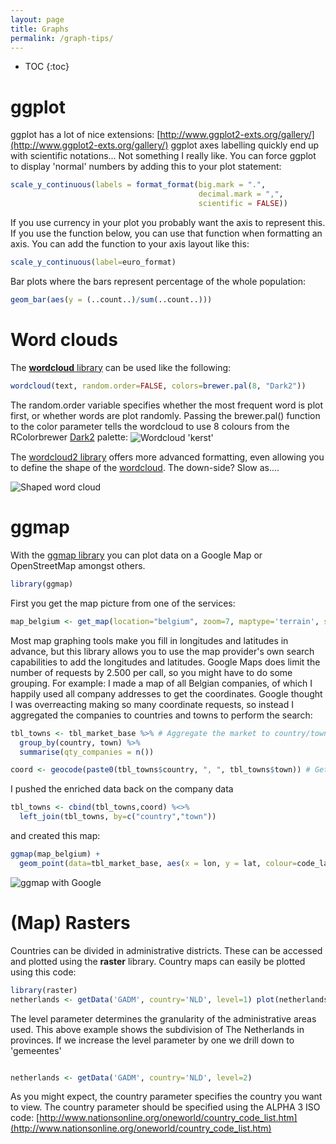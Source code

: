 ```yaml
---
layout: page
title: Graphs
permalink: /graph-tips/
---
```


* TOC 
{:toc}

# ggplot

ggplot has a lot of nice extensions: [http://www.ggplot2-exts.org/gallery/](http://www.ggplot2-exts.org/gallery/) ggplot axes labelling quickly end up with scientific notations... Not something I really like. You can force ggplot to display 'normal' numbers by adding this to your plot statement: 

```r
scale_y_continuous(labels = format_format(big.mark = ".", 
                                          decimal.mark = ",", 
                                          scientific = FALSE))
```

If you use currency in your plot you probably want the axis to represent this. If you use the function below, you can use that function when formatting an axis. You can add the function to your axis layout like this: 

```r
scale_y_continuous(label=euro_format)
```

Bar plots where the bars represent percentage of the whole population: 
```r
geom_bar(aes(y = (..count..)/sum(..count..)))
```

# Word clouds

The [**wordcloud** library](https://cran.r-project.org/web/packages/wordcloud/wordcloud.pdf) can be used like the following: 

```r
wordcloud(text, random.order=FALSE, colors=brewer.pal(8, "Dark2"))
```

The random.order variable specifies whether the most frequent word is plot first, or whether words are plot randomly. Passing the brewer.pal() function to the color parameter tells the wordcloud to use 8 colours from the RColorbrewer [Dark2](http://colorbrewer2.org/#type=qualitative&scheme=Dark2&n=3) palette: 
<img src="/_pages/snippets-and-tips/wordcloud_kerst.png" alt="Wordcloud 'kerst'" align="center"/> 

The [wordcloud2 library](https://cran.r-project.org/web/packages/wordcloud2/vignettes/wordcloud.html) offers more advanced formatting, even allowing you to define the shape of the [wordcloud](http://www.r-graph-gallery.com/2016/12/09/the-wordcloud2-library/). The down-side? Slow as.... 

<img src="/_pages/snippets-and-tips/wordcloud_shaped.png" alt="Shaped word cloud" align="center"/> 

# ggmap

With the [ggmap library](https://cran.r-project.org/web/packages/ggmap/ggmap.pdf) you can plot data on a Google Map or OpenStreetMap amongst others. 

```r
library(ggmap)
```

First you get the map picture from one of the services: 

```r
map_belgium <- get_map(location="belgium", zoom=7, maptype='terrain', source='google', color='color')
```

Most map graphing tools make you fill in longitudes and latitudes in advance, but this library allows you to use the map provider's own search capabilities to add the longitudes and latitudes. Google Maps does limit the number of requests by 2.500 per call, so you might have to do some grouping. For example: I made a map of all Belgian companies, of which I happily used all company addresses to get the coordinates. Google thought I was overreacting making so many coordinate requests, so instead I aggregated the companies to countries and towns to perform the search: 

```r
tbl_towns <- tbl_market_base %>% # Aggregate the market to country/town 
  group_by(country, town) %>% 
  summarise(qty_companies = n()) 

coord <- geocode(paste0(tbl_towns$country, ", ", tbl_towns$town)) # Get coordinates 
```

I pushed the enriched data back on the company data 

```r
tbl_towns <- cbind(tbl_towns,coord) %<>% 
  left_join(tbl_towns, by=c("country","town")) 
```
and created this map: 

```r
ggmap(map_belgium) + 
  geom_point(data=tbl_market_base, aes(x = lon, y = lat, colour=code_language )) 
```

<img src="/_pages/snippets-and-tips/ggmap.png" alt="ggmap with Google" align="center"/> 

# (Map) Rasters

Countries can be divided in administrative districts. These can be accessed and plotted using the **raster** library. Country maps can easily be plotted using this code: 

```r
library(raster) 
netherlands <- getData('GADM', country='NLD', level=1) plot(netherlands) 
```

The level parameter determines the granularity of the administrative areas used. This above example shows the subdivision of The Netherlands in provinces. If we increase the level parameter by one we drill down to 'gemeentes' 

<img src="/_pages/snippets-and-tips/map_raster1.png" alt="" align="center"/> 

```r
netherlands <- getData('GADM', country='NLD', level=2)
```

As you might expect, the country parameter specifies the country you want to view. The country parameter should be specified using the ALPHA 3 ISO code: [http://www.nationsonline.org/oneworld/country_code_list.htm](http://www.nationsonline.org/oneworld/country_code_list.htm)

<img src="/_pages/snippets-and-tips/map_raster2.png" alt="" align="center"/> 

